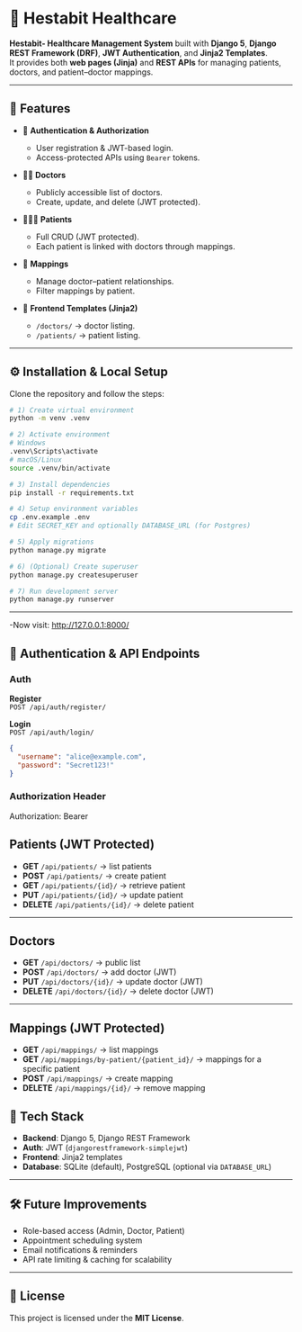 # 🏥 Hestabit Healthcare  

**Hestabit- Healthcare Management System** built with **Django 5**, **Django REST Framework (DRF)**, **JWT Authentication**, and **Jinja2 Templates**.  
It provides both **web pages (Jinja)** and **REST APIs** for managing patients, doctors, and patient–doctor mappings.  

---

## 🚀 Features  

- 🔐 **Authentication & Authorization**  
  - User registration & JWT-based login.  
  - Access-protected APIs using `Bearer` tokens.  

- 👩‍⚕️ **Doctors**  
  - Publicly accessible list of doctors.  
  - Create, update, and delete (JWT protected).  

- 🧑‍🤝‍🧑 **Patients**  
  - Full CRUD (JWT protected).  
  - Each patient is linked with doctors through mappings.  

- 🔗 **Mappings**  
  - Manage doctor–patient relationships.  
  - Filter mappings by patient.  

- 🎨 **Frontend Templates (Jinja2)**  
  - `/doctors/` → doctor listing.  
  - `/patients/` → patient listing.  

---

## ⚙️ Installation & Local Setup  

Clone the repository and follow the steps:  

```bash
# 1) Create virtual environment
python -m venv .venv

# 2) Activate environment
# Windows
.venv\Scripts\activate
# macOS/Linux
source .venv/bin/activate

# 3) Install dependencies
pip install -r requirements.txt

# 4) Setup environment variables
cp .env.example .env
# Edit SECRET_KEY and optionally DATABASE_URL (for Postgres)

# 5) Apply migrations
python manage.py migrate

# 6) (Optional) Create superuser
python manage.py createsuperuser

# 7) Run development server
python manage.py runserver

```
---

-Now visit: http://127.0.0.1:8000/


## 🔑 Authentication & API Endpoints  

### Auth  

**Register**  
`POST /api/auth/register/`  

**Login**  
`POST /api/auth/login/`  
```json
{
  "username": "alice@example.com",
  "password": "Secret123!"
}
```
### Authorization Header



Authorization: Bearer <access>
## Patients (JWT Protected)

- **GET** `/api/patients/` → list patients  
- **POST** `/api/patients/` → create patient  
- **GET** `/api/patients/{id}/` → retrieve patient  
- **PUT** `/api/patients/{id}/` → update patient  
- **DELETE** `/api/patients/{id}/` → delete patient  

---

## Doctors

- **GET** `/api/doctors/` → public list  
- **POST** `/api/doctors/` → add doctor (JWT)  
- **PUT** `/api/doctors/{id}/` → update doctor (JWT)  
- **DELETE** `/api/doctors/{id}/` → delete doctor (JWT)  

---

## Mappings (JWT Protected)

- **GET** `/api/mappings/` → list mappings  
- **GET** `/api/mappings/by-patient/{patient_id}/` → mappings for a specific patient  
- **POST** `/api/mappings/` → create mapping  
- **DELETE** `/api/mappings/{id}/` → remove mapping  



## 📌 Tech Stack  

- **Backend**: Django 5, Django REST Framework  
- **Auth**: JWT (`djangorestframework-simplejwt`)  
- **Frontend**: Jinja2 templates  
- **Database**: SQLite (default), PostgreSQL (optional via `DATABASE_URL`)  

---

## 🛠️ Future Improvements  

- Role-based access (Admin, Doctor, Patient)  
- Appointment scheduling system  
- Email notifications & reminders  
- API rate limiting & caching for scalability  

---


## 📄 License  

This project is licensed under the **MIT License**.  
